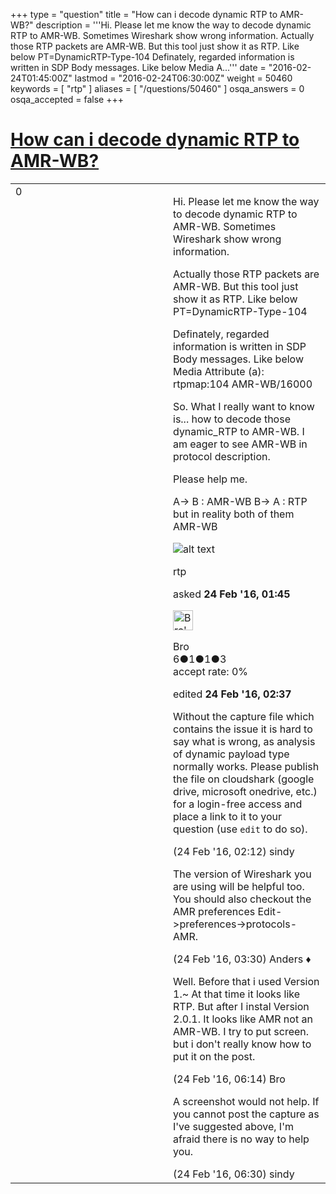 +++
type = "question"
title = "How can i decode dynamic RTP to AMR-WB?"
description = '''Hi. Please let me know the way to decode dynamic RTP to AMR-WB. Sometimes Wireshark show wrong information. Actually those RTP packets are AMR-WB. But this tool just show it as RTP. Like below PT=DynamicRTP-Type-104 Definately, regarded information is written in SDP Body messages. Like below Media A...'''
date = "2016-02-24T01:45:00Z"
lastmod = "2016-02-24T06:30:00Z"
weight = 50460
keywords = [ "rtp" ]
aliases = [ "/questions/50460" ]
osqa_answers = 0
osqa_accepted = false
+++

<div class="headNormal">

# [How can i decode dynamic RTP to AMR-WB?](/questions/50460/how-can-i-decode-dynamic-rtp-to-amr-wb)

</div>

<div id="main-body">

<div id="askform">

<table id="question-table" style="width:100%;"><colgroup><col style="width: 50%" /><col style="width: 50%" /></colgroup><tbody><tr class="odd"><td style="width: 30px; vertical-align: top"><div class="vote-buttons"><span id="post-50460-upvote" class="ajax-command post-vote up" rel="nofollow" title="I like this post (click again to cancel)"> </span><div id="post-50460-score" class="post-score" title="current number of votes">0</div><span id="post-50460-downvote" class="ajax-command post-vote down" rel="nofollow" title="I dont like this post (click again to cancel)"> </span> <span id="favorite-mark" class="ajax-command favorite-mark" rel="nofollow" title="mark/unmark this question as favorite (click again to cancel)"> </span><div id="favorite-count" class="favorite-count"></div></div></td><td><div id="item-right"><div class="question-body"><p>Hi. Please let me know the way to decode dynamic RTP to AMR-WB. Sometimes Wireshark show wrong information.</p><p>Actually those RTP packets are AMR-WB. But this tool just show it as RTP. Like below PT=DynamicRTP-Type-104</p><p>Definately, regarded information is written in SDP Body messages. Like below Media Attribute (a): rtpmap:104 AMR-WB/16000</p><p>So. What I really want to know is... how to decode those dynamic_RTP to AMR-WB. I am eager to see AMR-WB in protocol description.</p><p>Please help me.</p><p>A-&gt; B : AMR-WB B-&gt; A : RTP but in reality both of them AMR-WB</p><p><img src="http://" alt="alt text" /></p></div><div id="question-tags" class="tags-container tags"><span class="post-tag tag-link-rtp" rel="tag" title="see questions tagged &#39;rtp&#39;">rtp</span></div><div id="question-controls" class="post-controls"></div><div class="post-update-info-container"><div class="post-update-info post-update-info-user"><p>asked <strong>24 Feb '16, 01:45</strong></p><img src="https://secure.gravatar.com/avatar/ec996df8047ae716cf7cb8e429bcf486?s=32&amp;d=identicon&amp;r=g" class="gravatar" width="32" height="32" alt="Bro&#39;s gravatar image" /><p><span>Bro</span><br />
<span class="score" title="6 reputation points">6</span><span title="1 badges"><span class="badge1">●</span><span class="badgecount">1</span></span><span title="1 badges"><span class="silver">●</span><span class="badgecount">1</span></span><span title="3 badges"><span class="bronze">●</span><span class="badgecount">3</span></span><br />
<span class="accept_rate" title="Rate of the user&#39;s accepted answers">accept rate:</span> <span title="Bro has no accepted answers">0%</span></p></img></div><div class="post-update-info post-update-info-edited"><p><span> edited <strong>24 Feb '16, 02:37</strong> </span></p></div></div><div id="comments-container-50460" class="comments-container"><span id="50461"></span><div id="comment-50461" class="comment"><div id="post-50461-score" class="comment-score"></div><div class="comment-text"><p>Without the capture file which contains the issue it is hard to say what is wrong, as analysis of dynamic payload type normally works. Please publish the file on cloudshark (google drive, microsoft onedrive, etc.) for a login-free access and place a link to it to your question (use <code>edit</code> to do so).</p></div><div id="comment-50461-info" class="comment-info"><span class="comment-age">(24 Feb '16, 02:12)</span> <span class="comment-user userinfo">sindy</span></div></div><span id="50465"></span><div id="comment-50465" class="comment"><div id="post-50465-score" class="comment-score"></div><div class="comment-text"><p>The version of Wireshark you are using will be helpful too. You should also checkout the AMR preferences Edit-&gt;preferences-&gt;protocols-AMR.</p></div><div id="comment-50465-info" class="comment-info"><span class="comment-age">(24 Feb '16, 03:30)</span> <span class="comment-user userinfo">Anders ♦</span></div></div><span id="50467"></span><div id="comment-50467" class="comment"><div id="post-50467-score" class="comment-score"></div><div class="comment-text"><p>Well. Before that i used Version 1.~ At that time it looks like RTP. But after I instal Version 2.0.1. It looks like AMR not an AMR-WB. I try to put screen. but i don't really know how to put it on the post.</p></div><div id="comment-50467-info" class="comment-info"><span class="comment-age">(24 Feb '16, 06:14)</span> <span class="comment-user userinfo">Bro</span></div></div><span id="50468"></span><div id="comment-50468" class="comment"><div id="post-50468-score" class="comment-score"></div><div class="comment-text"><p>A screenshot would not help. If you cannot post the capture as I've suggested above, I'm afraid there is no way to help you.</p></div><div id="comment-50468-info" class="comment-info"><span class="comment-age">(24 Feb '16, 06:30)</span> <span class="comment-user userinfo">sindy</span></div></div></div><div id="comment-tools-50460" class="comment-tools"></div><div class="clear"></div><div id="comment-50460-form-container" class="comment-form-container"></div><div class="clear"></div></div></td></tr></tbody></table>

</div>

</div>

